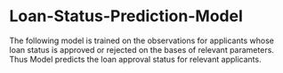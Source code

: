 # Loan-Status-Prediction-Model
The following model is trained on the observations for applicants whose loan status is approved or rejected on the bases of relevant parameters.
Thus Model predicts the loan approval status for relevant applicants.
